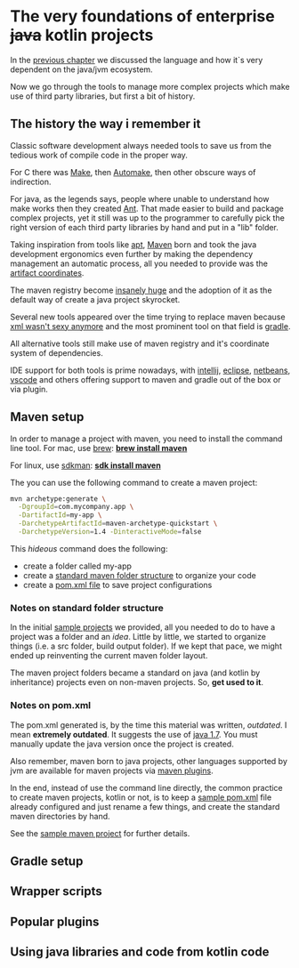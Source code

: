 # The very foundations of enterprise ~~java~~ kotlin projects

In the [previous chapter][0300] we discussed the language and how it`s  very
dependent on the java/jvm ecosystem.

Now we go through the tools to manage more complex projects which make use of
third party libraries, but first a bit of history.

## The history the way i remember it

Classic software development always needed tools to save us from the tedious
work of compile code in the proper way.

For C there was [Make][0301], then [Automake][0302], then other obscure ways of
indirection.

For java, as the legends says, people where unable to understand how make works
then they created [Ant][0303]. That made easier to build and package complex
projects, yet it still was up to the programmer to carefully pick the right
version of each third party libraries by hand and put in a "lib" folder.

Taking inspiration from tools like [apt][0304], [Maven][0305] born and took the
java development ergonomics even further by making the dependency management an
automatic process, all you needed to provide was the
[artifact coordinates][0306].

The maven registry become [insanely huge][0307] and the adoption of it as the
default way of create a java project skyrocket.

Several new tools appeared over the time trying to replace maven because
[xml wasn't sexy anymore][0308] and the most prominent tool on that field is
[gradle][0309].

All alternative tools still make use of maven registry and it's coordinate
system of dependencies.

IDE support for both tools is prime nowadays, with [intellij][0310],
[eclipse][0311], [netbeans][0312], [vscode][0313] and others offering support to
maven and gradle out of the box or via plugin.

## Maven setup

In order to manage a project with maven, you need to install the command line
tool. For mac, use [brew][0317]: **[brew install maven][0314]**

For linux, use [sdkman][0316]: **[sdk install maven][0315]**

The you can use the following command to create a maven project:

```bash
mvn archetype:generate \
  -DgroupId=com.mycompany.app \
  -DartifactId=my-app \
  -DarchetypeArtifactId=maven-archetype-quickstart \
  -DarchetypeVersion=1.4 -DinteractiveMode=false
```

This _hideous_ command does the following:

- create a folder called my-app
- create a [standard maven folder structure][0318] to organize your code
- create a [pom.xml file][0319] to save project configurations

### Notes on standard folder structure

In the initial [sample projects][0320] we provided, all you needed to do to have
a project was a folder and an _idea_. Little by little, we started to organize
things (i.e. a src folder, build output folder). If we kept that pace, we might
ended up reinventing the current maven folder layout.

The maven project folders became a standard on java (and kotlin by inheritance)
projects even on non-maven projects. So, **get used to it**.

### Notes on pom.xml

The pom.xml generated is, by the time this material was written, _outdated_. I
mean **extremely outdated**. It suggests the use of [java 1.7][0321]. You must
manually update the java version once the project is created.

Also remember, maven born to java projects, other languages supported by jvm are
available for maven projects via [maven plugins][0322].

In the end, instead of use the command line directly, the common practice to
create maven projects, kotlin or not, is to keep a [sample pom.xml][0324] file
already configured and just rename a few things, and create the standard maven
directories by hand.

See the [sample maven project][0323] for further details.

## Gradle setup

## Wrapper scripts

## Popular plugins

## Using java libraries and code from kotlin code

[0300]: ./0011-kotlin-basics.md
[0301]: https://web.stanford.edu/class/archive/cs/cs107/cs107.1174/guide_make.html
[0302]: https://earthly.dev/blog/autoconf/
[0303]: https://ant.apache.org/
[0304]: https://en.wikipedia.org/wiki/APT_(software)
[0305]: https://maven.apache.org/
[0306]: https://maven.apache.org/guides/mini/guide-naming-conventions.html
[0307]: https://central.sonatype.com/
[0308]: https://harmful.cat-v.org/software/xml/
[0309]: https://gradle.org/
[0310]: https://www.jetbrains.com/pt-br/idea/
[0311]: https://www.eclipse.org/downloads/
[0312]: https://netbeans.apache.org/front/main/download/index.html
[0313]: https://code.visualstudio.com/download
[0314]: https://formulae.brew.sh/formula/maven
[0315]: https://sdkman.io/sdks#maven
[0316]: https://sdkman.io/
[0317]: https://brew.sh/
[0318]: https://maven.apache.org/guides/introduction/introduction-to-the-standard-directory-layout.html
[0319]: https://maven.apache.org/guides/introduction/introduction-to-the-pom.html
[0320]: ../samples/README.md
[0321]: https://en.wikipedia.org/wiki/Java_version_history#Java_7
[0322]: https://kotlinlang.org/docs/maven.html
[0323]: ../samples/project-007-sample-maven/README.md
[0324]: ../samples/project-007-sample-maven/pom.xml
